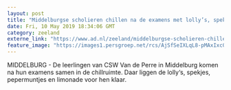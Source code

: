 ```yaml
---
layout: post
title: "Middelburgse scholieren chillen na de examens met lolly’s, spekjes en limonade"
date: Fri, 10 May 2019 18:34:06 GMT
category: zeeland
externe_link: "https://www.ad.nl/zeeland/middelburgse-scholieren-chillen-na-de-examens-met-lolly-s-spekjes-en-limonade~a424e53d/"
feature_image: "https://images1.persgroep.net/rcs/AjSfSeIXLqL8-pMAxIxc0qtcwFk/diocontent/147856631/_fitwidth/400/?appId=21791a8992982cd8da851550a453bd7f&quality=0.7"
---
```


MIDDELBURG - De leerlingen van CSW Van de Perre in Middelburg komen na hun examens samen in de chillruimte. Daar liggen de lolly‘s, spekjes, pepermuntjes en limonade voor hen klaar.
